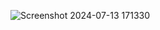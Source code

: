![Screenshot 2024-07-13 171330](https://github.com/user-attachments/assets/7afb10d5-4d8f-4b9a-a7b4-1578688a2cbf)
